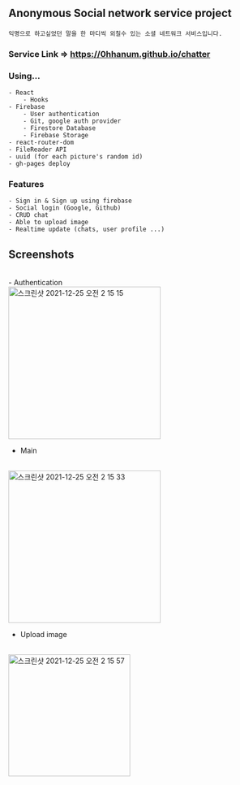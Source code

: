 ## Anonymous Social network service project
    
    익명으로 하고싶었던 말을 한 마디씩 외칠수 있는 소셜 네트워크 서비스입니다.
### Service Link => https://0hhanum.github.io/chatter

### Using...
```
- React
    - Hooks
- Firebase
    - User authentication
    - Git, google auth provider
    - Firestore Database
    - Firebase Storage
- react-router-dom
- FileReader API
- uuid (for each picture's random id)
- gh-pages deploy
```

### Features
```
- Sign in & Sign up using firebase
- Social login (Google, Github)
- CRUD chat
- Able to upload image
- Realtime update (chats, user profile ...)
```

## Screenshots

<br>
- Authentication

<br>

<img width="300" alt="스크린샷 2021-12-25 오전 2 15 15" src="https://user-images.githubusercontent.com/79507291/147366564-4f16c70e-1ee9-4d7e-9699-393fcf33e632.png">

<br>

- Main

<br>

<img width="300" alt="스크린샷 2021-12-25 오전 2 15 33" src="https://user-images.githubusercontent.com/79507291/147366568-f4144b59-ed3e-415b-a99c-ad52b7f53152.png">

<br>

- Upload image

<br>

<img width="240" alt="스크린샷 2021-12-25 오전 2 15 57" src="https://user-images.githubusercontent.com/79507291/147366569-bca72920-3cfc-434d-a245-8da70deb062c.png">


<br>

<br>



